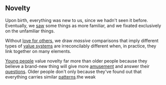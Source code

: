 

## Novelty

Upon birth, everything was new to us, since we hadn't seen it before. Eventually, we [saw](image.md) some things as more familiar, and we fixated exclusively on the unfamiliar things.

Without [love for others](people-love.md), we draw *massive* comparisons that imply different types of [value systems](values.md) are irreconcilably different when, in practice, they link together on many elements.

[Young people](maturity.md) value novelty far more than older people because they believe a brand-new thing will give more [amusement](purpose.md) and answer their [questions](understanding.md). Older people don't only because they've found out that everything carries similar [patterns](symbols.md).the weak
